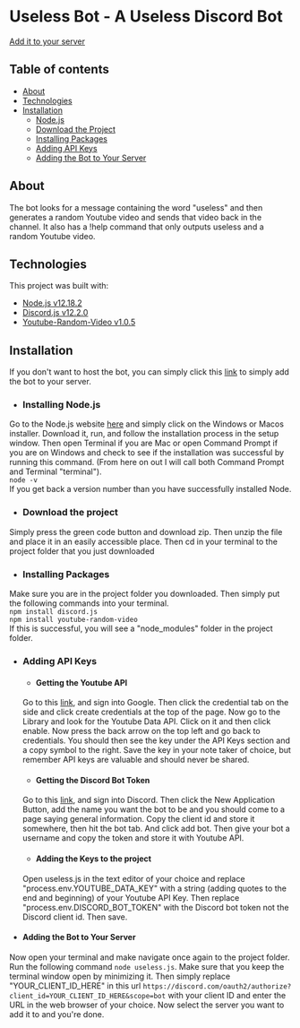 # Useless Bot - A Useless Discord Bot

[Add it to your server](discord.com/oauth2/authorize?client_id=733186628272783360&scope=bot)

## Table of contents
- [About](#About)
- [Technologies](#Technologies)
- [Installation](#Installation)
  - [Node.js](#Installing_Node.js)
  - [Download the Project](#Download_the_Project)
  - [Installing Packages](#Installing_Packages)
  - [Adding API Keys](#Adding_API_Keys)
  - [Adding the Bot to Your Server]()

## About
The bot looks for a message containing the word "useless" and then generates a random Youtube video and sends that video back in the channel. It also has a !help command that only outputs useless and a random Youtube video.

## Technologies
This project was built with:
- [Node.js v12.18.2](https://nodejs.org/en/download/)
- [Discord.js v12.2.0](https://www.npmjs.com/package/discord.js)
- [Youtube-Random-Video v1.0.5](https://www.npmjs.com/package/youtube-random-video)

## Installation
If you don't want to host the bot, you can simply click this [link](discord.com/oauth2/authorize?client_id=733186628272783360&scope=bot) to simply add the bot to your server.

- ### Installing Node.js
Go to the Node.js website [here](https://nodejs.org/en/download/) and simply click on the Windows or Macos installer. Download it, run, and follow the installation process in the setup window. Then open Terminal if you are Mac or open Command Prompt if you are on Windows and check to see if the installation was successful by running this command. (From here on out I will call both Command Prompt and Terminal "terminal").  
`node -v`  
If you get back a version number than you have successfully installed Node.

- ### Download the project
Simply press the green code button and download zip. Then unzip the file and place it in an easily accessible place. Then cd in your terminal to the project folder that you just downloaded

- ### Installing Packages
Make sure you are in the project folder you downloaded. Then simply put the following commands into your terminal.  
`npm install discord.js`  
`npm install youtube-random-video`  
If this is successful, you will see a "node_modules" folder in the project folder.

- ### Adding API Keys
  - #### Getting the Youtube API
  Go to this [link](https://console.developers.google.com/), and sign into Google. Then click the credential tab on the side and click create credentials at the top of the page. Now go to the Library and look for the Youtube Data API. Click on it and then click enable. Now press the back arrow on the top left and go back to credentials. You should then see the key under the API Keys section and a copy symbol to the right. Save the key in your note taker of choice, but remember API keys are valuable and should never be shared.

  - #### Getting the Discord Bot Token
  Go to this [link](https://discord.com/developers/applications), and sign into Discord. Then click the New Application Button, add the name you want the bot to be and you should come to a page saying general information. Copy the client id and store it somewhere, then hit the bot tab. And click add bot. Then give your bot a username and copy the token and store it with Youtube API.

  - #### Adding the Keys to the project
  Open useless.js in the text editor of your choice and replace "process.env.YOUTUBE_DATA_KEY" with a string (adding quotes to the end and beginning) of your Youtube API Key. Then replace "process.env.DISCORD_BOT_TOKEN" with the Discord bot token not the Discord client id. Then save.

- #### Adding the Bot to Your Server
Now open your terminal and make navigate once again to the project folder. Run the following command `node useless.js`. Make sure that you keep the terminal window open by minimizing it. Then simply replace "YOUR_CLIENT_ID_HERE" in this url `https://discord.com/oauth2/authorize?client_id=YOUR_CLIENT_ID_HERE&scope=bot` with your client ID and enter the URL in the web browser of your choice. Now select the server you want to add it to and you're done.
